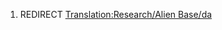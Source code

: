 1.  REDIRECT [Translation:Research/Alien
    Base/da](Translation:Research/Alien_Base/da "wikilink")